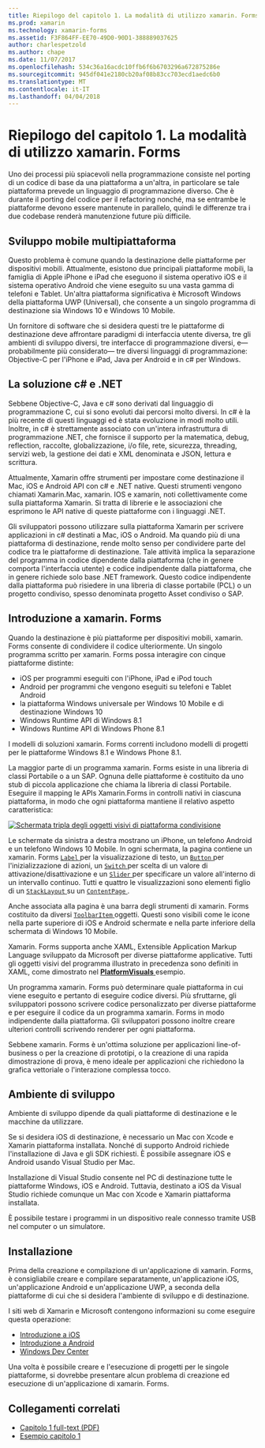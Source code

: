 ```yaml
---
title: Riepilogo del capitolo 1. La modalità di utilizzo xamarin. Forms
ms.prod: xamarin
ms.technology: xamarin-forms
ms.assetid: F3F864FF-EE70-49D0-90D1-388889037625
author: charlespetzold
ms.author: chape
ms.date: 11/07/2017
ms.openlocfilehash: 534c36a16acdc10ffb6f6b6703296a672875286e
ms.sourcegitcommit: 945df041e2180cb20af08b83cc703ecd1aedc6b0
ms.translationtype: MT
ms.contentlocale: it-IT
ms.lasthandoff: 04/04/2018
---
```

# <a name="summary-of-chapter-1-how-does-xamarinforms-fit-in"></a>Riepilogo del capitolo 1. La modalità di utilizzo xamarin. Forms

Uno dei processi più spiacevoli nella programmazione consiste nel porting di un codice di base da una piattaforma a un'altra, in particolare se tale piattaforma prevede un linguaggio di programmazione diverso. Che è durante il porting del codice per il refactoring nonché, ma se entrambe le piattaforme devono essere mantenute in parallelo, quindi le differenze tra i due codebase renderà manutenzione future più difficile.

## <a name="cross-platform-mobile-development"></a>Sviluppo mobile multipiattaforma

Questo problema è comune quando la destinazione delle piattaforme per dispositivi mobili. Attualmente, esistono due principali piattaforme mobili, la famiglia di Apple iPhone e iPad che eseguono il sistema operativo iOS e il sistema operativo Android che viene eseguito su una vasta gamma di telefoni e Tablet. Un'altra piattaforma significativa è Microsoft Windows della piattaforma UWP (Universal), che consente a un singolo programma di destinazione sia Windows 10 e Windows 10 Mobile.

Un fornitore di software che si desidera questi tre le piattaforme di destinazione deve affrontare paradigmi di interfaccia utente diversa, tre gli ambienti di sviluppo diversi, tre interfacce di programmazione diversi, e&mdash;probabilmente più considerato&mdash; tre diversi linguaggi di programmazione: Objective-C per l'iPhone e iPad, Java per Android e in c# per Windows.

## <a name="the-c-and-net-solution"></a>La soluzione c# e .NET

Sebbene Objective-C, Java e c# sono derivati dal linguaggio di programmazione C, cui si sono evoluti dai percorsi molto diversi. In c# è la più recente di questi linguaggi ed è stata evoluzione in modi molto utili. Inoltre, in c# è strettamente associato con un'intera infrastruttura di programmazione .NET, che fornisce il supporto per la matematica, debug, reflection, raccolte, globalizzazione, i/o file, rete, sicurezza, threading, servizi web, la gestione dei dati e XML denominata e JSON, lettura e scrittura.

Attualmente, Xamarin offre strumenti per impostare come destinazione il Mac, iOS e Android API con c# e .NET native. Questi strumenti vengono chiamati Xamarin.Mac, xamarin. IOS e xamarin, noti collettivamente come sulla piattaforma Xamarin. Si tratta di librerie e le associazioni che esprimono le API native di queste piattaforme con i linguaggi .NET.

Gli sviluppatori possono utilizzare sulla piattaforma Xamarin per scrivere applicazioni in c# destinati a Mac, iOS o Android. Ma quando più di una piattaforma di destinazione, rende molto senso per condividere parte del codice tra le piattaforme di destinazione. Tale attività implica la separazione del programma in codice dipendente dalla piattaforma (che in genere comporta l'interfaccia utente) e codice indipendente dalla piattaforma, che in genere richiede solo base .NET framework. Questo codice indipendente dalla piattaforma può risiedere in una libreria di classe portabile (PCL) o un progetto condiviso, spesso denominata progetto Asset condiviso o SAP.

## <a name="introducing-xamarinforms"></a>Introduzione a xamarin. Forms

Quando la destinazione è più piattaforme per dispositivi mobili, xamarin. Forms consente di condividere il codice ulteriormente. Un singolo programma scritto per xamarin. Forms possa interagire con cinque piattaforme distinte:

- iOS per programmi eseguiti con l'iPhone, iPad e iPod touch
- Android per programmi che vengono eseguiti su telefoni e Tablet Android
- la piattaforma Windows universale per Windows 10 Mobile e di destinazione Windows 10
- Windows Runtime API di Windows 8.1
- Windows Runtime API di Windows Phone 8.1

I modelli di soluzioni xamarin. Forms correnti includono modelli di progetti per le piattaforme Windows 8.1 e Windows Phone 8.1.

La maggior parte di un programma xamarin. Forms esiste in una libreria di classi Portabile o a un SAP. Ognuna delle piattaforme è costituito da uno stub di piccola applicazione che chiama la libreria di classi Portabile. Eseguire il mapping le APIs Xamarin.Forms in controlli nativi in ciascuna piattaforma, in modo che ogni piattaforma mantiene il relativo aspetto caratteristica:

[![Schermata tripla degli oggetti visivi di piattaforma condivisione](images/ch01fg03-small.png "xamarin. Forms Controls on Each Platform")](images/ch01fg03-large.png#lightbox "xamarin. Forms Controls on Each Platform")

Le schermate da sinistra a destra mostrano un iPhone, un telefono Android e un telefono Windows 10 Mobile. In ogni schermata, la pagina contiene un xamarin. Forms [ `Label` ](https://developer.xamarin.com/api/type/Xamarin.Forms.Label/) per la visualizzazione di testo, un [ `Button` ](https://developer.xamarin.com/api/type/Xamarin.Forms.Button/) per l'inizializzazione di azioni, un [ `Switch` ](https://developer.xamarin.com/api/type/Xamarin.Forms.Switch/) per scelta di un valore di attivazione/disattivazione e un [ `Slider` ](https://developer.xamarin.com/api/type/Xamarin.Forms.Slider/) per specificare un valore all'interno di un intervallo continuo. Tutti e quattro le visualizzazioni sono elementi figlio di un [ `StackLayout` ](https://developer.xamarin.com/api/type/Xamarin.Forms.StackLayout/) su un [ `ContentPage` ](https://developer.xamarin.com/api/type/Xamarin.Forms.ContentPage/).

Anche associata alla pagina è una barra degli strumenti di xamarin. Forms costituito da diversi [ `ToolbarItem` ](https://developer.xamarin.com/api/type/Xamarin.Forms.ToolbarItem/) oggetti. Questi sono visibili come le icone nella parte superiore di iOS e Android schermate e nella parte inferiore della schermata di Windows 10 Mobile.

Xamarin. Forms supporta anche XAML, Extensible Application Markup Language sviluppato da Microsoft per diverse piattaforme applicative. Tutti gli oggetti visivi del programma illustrato in precedenza sono definiti in XAML, come dimostrato nel [ **PlatformVisuals** ](https://github.com/xamarin/xamarin-forms-book-samples/tree/master/Chapter01/PlatformVisuals) esempio.

Un programma xamarin. Forms può determinare quale piattaforma in cui viene eseguito e pertanto di eseguire codice diversi. Più sfruttarne, gli sviluppatori possono scrivere codice personalizzato per diverse piattaforme e per eseguire il codice da un programma xamarin. Forms in modo indipendente dalla piattaforma. Gli sviluppatori possono inoltre creare ulteriori controlli scrivendo renderer per ogni piattaforma.

Sebbene xamarin. Forms è un'ottima soluzione per applicazioni line-of-business o per la creazione di prototipi, o la creazione di una rapida dimostrazione di prova, è meno ideale per applicazioni che richiedono la grafica vettoriale o l'interazione complessa tocco.

## <a name="your-development-environment"></a>Ambiente di sviluppo

Ambiente di sviluppo dipende da quali piattaforme di destinazione e le macchine da utilizzare.

Se si desidera iOS di destinazione, è necessario un Mac con Xcode e Xamarin piattaforma installata. Nonché di supporto Android richiede l'installazione di Java e gli SDK richiesti. È possibile assegnare iOS e Android usando Visual Studio per Mac.

Installazione di Visual Studio consente nel PC di destinazione tutte le piattaforme Windows, iOS e Android. Tuttavia, destinato a iOS da Visual Studio richiede comunque un Mac con Xcode e Xamarin piattaforma installata.

È possibile testare i programmi in un dispositivo reale connesso tramite USB nel computer o un simulatore.

## <a name="installation"></a>Installazione

Prima della creazione e compilazione di un'applicazione di xamarin. Forms, è consigliabile creare e compilare separatamente, un'applicazione iOS, un'applicazione Android e un'applicazione UWP, a seconda della piattaforme di cui che si desidera l'ambiente di sviluppo e di destinazione.

I siti web di Xamarin e Microsoft contengono informazioni su come eseguire questa operazione:

- [Introduzione a iOS](~/ios/get-started/index.md)
- [Introduzione a Android](~/android/get-started/index.md)
- [Windows Dev Center](http://dev.windows.com)

Una volta è possibile creare e l'esecuzione di progetti per le singole piattaforme, si dovrebbe presentare alcun problema di creazione ed esecuzione di un'applicazione di xamarin. Forms.



## <a name="related-links"></a>Collegamenti correlati

- [Capitolo 1 full-text (PDF)](https://download.xamarin.com/developer/xamarin-forms-book/XamarinFormsBook-Ch01-Apr2016.pdf)
- [Esempio capitolo 1](https://github.com/xamarin/xamarin-forms-book-samples/tree/master/Chapter01)
